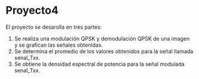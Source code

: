 # Proyecto4

El proyecto se desarolla en tres partes:
   1. Se realiza una modulación QPSK y demodulación QPSK de una imagen y se grafican las señales obtenidas. 
   2. Se determina el promedio de los valores obtenidos para la señal llamada senal_Txx.
   3. Se obtiene la densidad espectral de potencia para la señal modulada senal_Txx.
